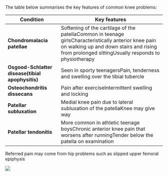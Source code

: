The table below summarises the key features of common knee problems:  
  


| **Condition** | **Key features** |
| --- | --- |
| **Chondromalacia patellae** | Softening of the cartilage of the patellaCommon in teenage girlsCharacteristically anterior knee pain on walking up and down stairs and rising from prolonged sittingUsually responds to physiotherapy |
| **Osgood\-Schlatter disease(tibial apophysitis)** | Seen in sporty teenagersPain, tenderness and swelling over the tibial tubercle |
| **Osteochondritis dissecans** | Pain after exerciseIntermittent swelling and locking |
| **Patellar subluxation** | Medial knee pain due to lateral subluxation of the patellaKnee may give way |
| **Patellar tendonitis** | More common in athletic teenage boysChronic anterior knee pain that worsens after runningTender below the patella on examination |

  
Referred pain may come from hip problems such as slipped upper femoral epiphysis  
  
[![](https://d32xxyeh8kfs8k.cloudfront.net/images_Passmedicine/pdd992.jpg)](https://d32xxyeh8kfs8k.cloudfront.net/images_Passmedicine/pdd992b.jpg)